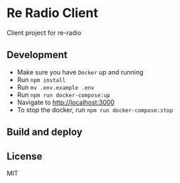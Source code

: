 # Re Radio Client

Client project for re-radio

## Development

- Make sure you have `Docker` up and running
- Run `npm install`
- Run `mv .env.example .env`
- Run `npm run docker-compose:up`
- Navigate to [http://localhost:3000](http://localhost:3000)
- To stop the docker, run `npm run docker-compose:stop`

## Build and deploy

## License

MIT
